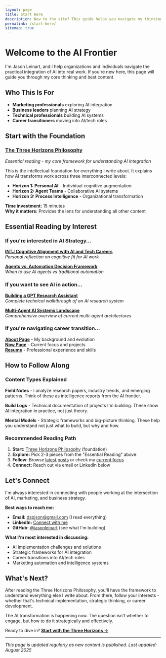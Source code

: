 ```yaml
---
layout: page
title: Start Here
description: New to the site? This guide helps you navigate my thinking on AI integration, strategic frameworks, and practical implementation approaches.
permalink: /start-here/
sitemap: true
---
```


# Welcome to the AI Frontier

I'm Jason Leinart, and I help organizations and individuals navigate the practical integration of AI into real work. If you're new here, this page will guide you through my core thinking and best content.

## Who This Is For

- **Marketing professionals** exploring AI integration
- **Business leaders** planning AI strategy  
- **Technical professionals** building AI systems
- **Career transitioners** moving into AI/tech roles

## Start with the Foundation

### **[The Three Horizons Philosophy](/three-horizons/)**
*Essential reading - my core framework for understanding AI integration*

This is the intellectual foundation for everything I write about. It explains how AI transforms work across three interconnected levels:

- **Horizon 1: Personal AI** - Individual cognitive augmentation
- **Horizon 2: Agent Teams** - Collaborative AI systems  
- **Horizon 3: Process Intelligence** - Organizational transformation

**Time investment:** 15 minutes  
**Why it matters:** Provides the lens for understanding all other content

## Essential Reading by Interest

### If you're interested in AI Strategy...

**[INTJ Cognitive Alignment with AI and Tech Careers](/blog/intj-fit-in-tech/)**  
*Personal reflection on cognitive fit for AI work*

**[Agents vs. Automation Decision Framework](/blog/agents-vs-automation/)**  
*When to use AI agents vs traditional automation*

### If you want to see AI in action...

**[Building a GPT Research Assistant](/blog/gpt-research-assistant-build/)**  
*Complete technical walkthrough of an AI research system*

**[Multi-Agent AI Systems Landscape](/blog/multi-agent-ai-systems-landscape/)**  
*Comprehensive overview of current multi-agent architectures*

### If you're navigating career transition...

**[About Page](/about/)** - My background and evolution  
**[Now Page](/now/)** - Current focus and projects  
**[Resume](/resume/)** - Professional experience and skills

## How to Follow Along

### Content Types Explained

**Field Notes** - I analyze research papers, industry trends, and emerging patterns. Think of these as intelligence reports from the AI frontier.

**Build Logs** - Technical documentation of projects I'm building. These show AI integration in practice, not just theory.

**Mental Models** - Strategic frameworks and big-picture thinking. These help you understand not just what to build, but why and how.

### Recommended Reading Path

1. **Start:** [Three Horizons Philosophy](/three-horizons/) (foundation)
2. **Explore:** Pick 2-3 pieces from the "Essential Reading" above
3. **Follow:** Browse [latest posts](/blog/) or check my [current focus](/now/)
4. **Connect:** Reach out via email or LinkedIn below

## Let's Connect

I'm always interested in connecting with people working at the intersection of AI, marketing, and business strategy.

**Best ways to reach me:**
- **Email:** dspjson@gmail.com (I read everything)
- **LinkedIn:** [Connect with me](https://linkedin.com/in/jason-leinart)
- **GitHub:** [@jasonleinart](https://github.com/jasonleinart) (see what I'm building)

**What I'm most interested in discussing:**
- AI implementation challenges and solutions
- Strategic frameworks for AI integration
- Career transitions into AI/tech roles
- Marketing automation and intelligence systems

## What's Next?

After reading the Three Horizons Philosophy, you'll have the framework to understand everything else I write about. From there, follow your interests - whether that's technical implementation, strategic thinking, or career development.

The AI transformation is happening now. The question isn't whether to engage, but how to do it strategically and effectively.

Ready to dive in? **[Start with the Three Horizons →](/three-horizons/)**

---

*This page is updated regularly as new content is published. Last updated: August 2025*